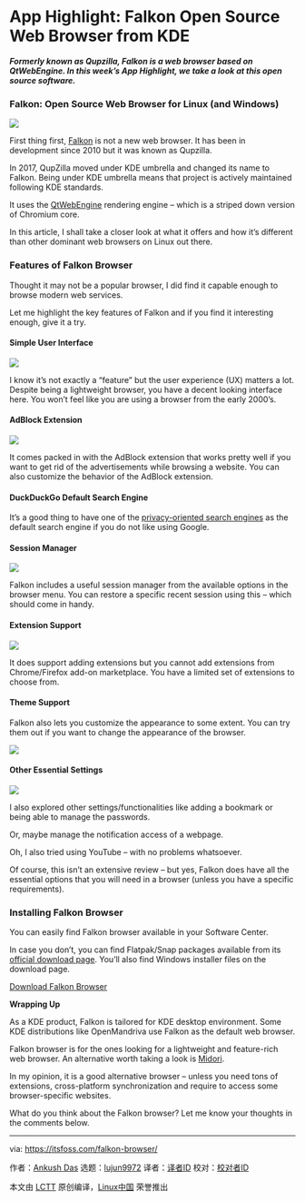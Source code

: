 [#]: collector: (lujun9972)
[#]: translator: ( )
[#]: reviewer: ( )
[#]: publisher: ( )
[#]: url: ( )
[#]: subject: (App Highlight: Falkon Open Source Web Browser from KDE)
[#]: via: (https://itsfoss.com/falkon-browser/)
[#]: author: (Ankush Das https://itsfoss.com/author/ankush/)

App Highlight: Falkon Open Source Web Browser from KDE
======

_**Formerly known as Qupzilla, Falkon is a web browser based on QtWebEngine. In this week’s App Highlight, we take a look at this open source software.**_

### Falkon: Open Source Web Browser for Linux (and Windows)

![][1]

First thing first, [Falkon][2] is not a new web browser. It has been in development since 2010 but it was known as Qupzilla.

In 2017, QupZilla moved under KDE umbrella and changed its name to Falkon. Being under KDE umbrella means that project is actively maintained following KDE standards.

It uses the [QtWebEngine][3] rendering engine – which is a striped down version of Chromium core.

In this article, I shall take a closer look at what it offers and how it’s different than other dominant web browsers on Linux out there.

### Features of Falkon Browser

Thought it may not be a popular browser, I did find it capable enough to browse modern web services.

Let me highlight the key features of Falkon and if you find it interesting enough, give it a try.

#### Simple User Interface

![][4]

I know it’s not exactly a “feature” but the user experience (UX) matters a lot. Despite being a lightweight browser, you have a decent looking interface here. You won’t feel like you are using a browser from the early 2000’s.

#### AdBlock Extension

![][5]

It comes packed in with the AdBlock extension that works pretty well if you want to get rid of the advertisements while browsing a website. You can also customize the behavior of the AdBlock extension.

#### DuckDuckGo Default Search Engine

It’s a good thing to have one of the [privacy-oriented search engines][6] as the default search engine if you do not like using Google.

#### Session Manager

![][7]

Falkon includes a useful session manager from the available options in the browser menu. You can restore a specific recent session using this – which should come in handy.

#### Extension Support

![][8]

It does support adding extensions but you cannot add extensions from Chrome/Firefox add-on marketplace. You have a limited set of extensions to choose from.

#### Theme Support

Falkon also lets you customize the appearance to some extent. You can try them out if you want to change the appearance of the browser.

![][9]

#### Other Essential Settings

![][10]

I also explored other settings/functionalities like adding a bookmark or being able to manage the passwords.

Or, maybe manage the notification access of a webpage.

Oh, I also tried using YouTube – with no problems whatsoever.

Of course, this isn’t an extensive review – but yes, Falkon does have all the essential options that you will need in a browser (unless you have a specific requirements).

### Installing Falkon Browser

You can easily find Falkon browser available in your Software Center.

In case you don’t, you can find Flatpak/Snap packages available from its [official download page][11]. You’ll also find Windows installer files on the download page.

[Download Falkon Browser][11]

**Wrapping Up**

As a KDE product, Falkon is tailored for KDE desktop environment. Some KDE distributions like OpenMandriva use Falkon as the default web browser.

Falkon browser is for the ones looking for a lightweight and feature-rich web browser. An alternative worth taking a look is [Midori][12].

In my opinion, it is a good alternative browser – unless you need tons of extensions, cross-platform synchronization and require to access some browser-specific websites.

What do you think about the Falkon browser? Let me know your thoughts in the comments below.

--------------------------------------------------------------------------------

via: https://itsfoss.com/falkon-browser/

作者：[Ankush Das][a]
选题：[lujun9972][b]
译者：[译者ID](https://github.com/译者ID)
校对：[校对者ID](https://github.com/校对者ID)

本文由 [LCTT](https://github.com/LCTT/TranslateProject) 原创编译，[Linux中国](https://linux.cn/) 荣誉推出

[a]: https://itsfoss.com/author/ankush/
[b]: https://github.com/lujun9972
[1]: https://i1.wp.com/itsfoss.com/wp-content/uploads/2019/12/falkon-browser-screenshot.jpg?ssl=1
[2]: https://www.falkon.org/
[3]: https://wiki.qt.io/QtWebEngine
[4]: https://i1.wp.com/itsfoss.com/wp-content/uploads/2019/12/falkon-browser.png?ssl=1
[5]: https://i0.wp.com/itsfoss.com/wp-content/uploads/2019/12/falkon-adblock.jpg?ssl=1
[6]: https://itsfoss.com/privacy-search-engines/
[7]: https://i0.wp.com/itsfoss.com/wp-content/uploads/2019/12/session-manager-falkon.jpg?ssl=1
[8]: https://i1.wp.com/itsfoss.com/wp-content/uploads/2019/12/falkon-browser-extensions.png?ssl=1
[9]: https://i1.wp.com/itsfoss.com/wp-content/uploads/2019/12/falkon-browser-theme.png?ssl=1
[10]: https://i0.wp.com/itsfoss.com/wp-content/uploads/2019/12/falkon-browser-preference.png?ssl=1
[11]: https://www.falkon.org/download/
[12]: https://itsfoss.com/midori-browser/
